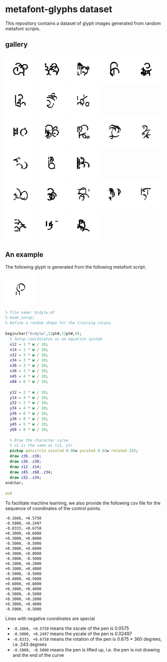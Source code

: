 # metafont-glyphs dataset

This repository contains a dataset of glyph images generated from random metafont scripts.

## gallery
<div>
<img src="https://raw.githubusercontent.com/mountain/metafont-glyphs/main/demo/01.png" width="96px">
<img src="https://raw.githubusercontent.com/mountain/metafont-glyphs/main/demo/02.png" width="96px">
<img src="https://raw.githubusercontent.com/mountain/metafont-glyphs/main/demo/03.png" width="96px">
<img src="https://raw.githubusercontent.com/mountain/metafont-glyphs/main/demo/04.png" width="96px">
<img src="https://raw.githubusercontent.com/mountain/metafont-glyphs/main/demo/05.png" width="96px">
<img src="https://raw.githubusercontent.com/mountain/metafont-glyphs/main/demo/06.png" width="96px">
<img src="https://raw.githubusercontent.com/mountain/metafont-glyphs/main/demo/07.png" width="96px">
<img src="https://raw.githubusercontent.com/mountain/metafont-glyphs/main/demo/08.png" width="96px">
</div>
<div>
<img src="https://raw.githubusercontent.com/mountain/metafont-glyphs/main/demo/09.png" width="96px">
<img src="https://raw.githubusercontent.com/mountain/metafont-glyphs/main/demo/10.png" width="96px">
<img src="https://raw.githubusercontent.com/mountain/metafont-glyphs/main/demo/11.png" width="96px">
<img src="https://raw.githubusercontent.com/mountain/metafont-glyphs/main/demo/12.png" width="96px">
<img src="https://raw.githubusercontent.com/mountain/metafont-glyphs/main/demo/13.png" width="96px">
<img src="https://raw.githubusercontent.com/mountain/metafont-glyphs/main/demo/14.png" width="96px">
<img src="https://raw.githubusercontent.com/mountain/metafont-glyphs/main/demo/15.png" width="96px">
<img src="https://raw.githubusercontent.com/mountain/metafont-glyphs/main/demo/16.png" width="96px">
</div>
<div>
<img src="https://raw.githubusercontent.com/mountain/metafont-glyphs/main/demo/17.png" width="96px">
<img src="https://raw.githubusercontent.com/mountain/metafont-glyphs/main/demo/18.png" width="96px">
<img src="https://raw.githubusercontent.com/mountain/metafont-glyphs/main/demo/19.png" width="96px">
<img src="https://raw.githubusercontent.com/mountain/metafont-glyphs/main/demo/20.png" width="96px">
<img src="https://raw.githubusercontent.com/mountain/metafont-glyphs/main/demo/21.png" width="96px">
<img src="https://raw.githubusercontent.com/mountain/metafont-glyphs/main/demo/22.png" width="96px">
<img src="https://raw.githubusercontent.com/mountain/metafont-glyphs/main/demo/23.png" width="96px">
<img src="https://raw.githubusercontent.com/mountain/metafont-glyphs/main/demo/24.png" width="96px">
</div>

## An example

The following glyph is generated from the following metafont script.

<img src="https://raw.githubusercontent.com/mountain/metafont-glyphs/main/demo/00.png" width="96px">

```metafont
% file name: bcdylw.mf
% mode_setup;
% Define a random shape for the training corpus

beginchar("bcdylw",12pt#,12pt#,0);
  % Setup coordinates as an equation system
  x12 = 1 * w / 10;
  x14 = 1 * w / 10;
  x32 = 3 * w / 10;
  x34 = 3 * w / 10;
  x36 = 3 * w / 10;
  x38 = 3 * w / 10;
  x45 = 4 * w / 10;
  x68 = 6 * w / 10;

  y12 = 2 * w / 10;
  y14 = 4 * w / 10;
  y32 = 2 * w / 10;
  y34 = 4 * w / 10;
  y36 = 6 * w / 10;
  y38 = 8 * w / 10;
  y45 = 5 * w / 10;
  y68 = 8 * w / 10;

  % Draw the character curve
  % z1 is the same as (x1, y1)
  pickup pencircle xscaled 0.06w yscaled 0.02w rotated 243;
  draw z36..z38;
  draw z36..z38;
  draw z12..z14;
  draw z45..z68..z34;
  draw z32..z34;
endchar;

end
```

To facilitate machine learning, we also provide the following csv file for the sequence of coordinates of the control points.

```csv
-0.1666, +0.5750
-0.5000, +0.2497
-0.8333, +0.6750
+0.3000, +0.6000
+0.3000, +0.8000
-0.5000, -0.5000
+0.3000, +0.6000
+0.3000, +0.8000
-0.5000, -0.5000
+0.1000, +0.2000
+0.1000, +0.4000
-0.5000, -0.5000
+0.4000, +0.5000
+0.6000, +0.8000
+0.3000, +0.4000
-0.5000, -0.5000
+0.3000, +0.2000
+0.3000, +0.4000
-0.5000, -0.5000
```

Lines with negative coordinates are special
  * `-0.1666, +0.5750` means the xscale of the pen is 0.0575
  * `-0.5000, +0.2497` means the yscale of the pen is 0.02497
  * `-0.8333, +0.6750` means the rotation of the pen is 0.675 * 360 degrees, i.e. 243 degrees
  * `-0.5000, -0.5000` means the pen is lifted up, i.e. the pen is not drawing and the end of the curve



